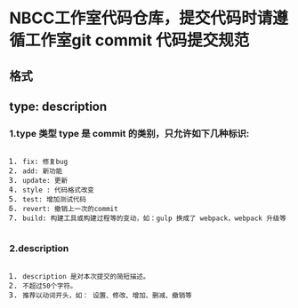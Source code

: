 <!DOCTYPE html> <html lang="zh"> <head> <meta charset="utf-8"/> <title>Markdown在线编辑器 - www.MdEditor.com</title> <link rel="shortcut icon" href="https://www.mdeditor.com/images/logos/favicon.ico" type="image/x-icon"/> </head> <body><h1 id="h1-nbcc-git-commit-"><a name="NBCC工作室代码仓库，提交代码时请遵循工作室git commit 代码提交规范" class="reference-link"></a><span class="header-link octicon octicon-link"></span>NBCC工作室代码仓库，提交代码时请遵循工作室git commit 代码提交规范</h1><h2 id="h2-u683Cu5F0F"><a name="格式" class="reference-link"></a><span class="header-link octicon octicon-link"></span>格式</h2><h2 id="h2-type-description"><a name="type: description" class="reference-link"></a><span class="header-link octicon octicon-link"></span>type: description</h2><h3 id="h3-1-type-type-commit-"><a name="1.type 类型 type 是 commit 的类别，只允许如下几种标识:" class="reference-link"></a><span class="header-link octicon octicon-link"></span>1.type 类型 type 是 commit 的类别，只允许如下几种标识:</h3><pre class="prettyprint linenums prettyprinted" style=""><ol class="linenums"><li class="L0"><code><span class="pln">fix</span><span class="pun">:</span><span class="pln"> </span><span class="pun">修复</span><span class="pln">bug</span></code></li><li class="L1"><code><span class="pln">add</span><span class="pun">:</span><span class="pln"> </span><span class="pun">新功能</span></code></li><li class="L2"><code><span class="pln">update</span><span class="pun">:</span><span class="pln"> </span><span class="pun">更新</span></code></li><li class="L3"><code><span class="pln">style </span><span class="pun">:</span><span class="pln"> </span><span class="pun">代码格式改变</span></code></li><li class="L4"><code><span class="pln">test</span><span class="pun">:</span><span class="pln"> </span><span class="pun">增加测试代码</span></code></li><li class="L5"><code><span class="pln">revert</span><span class="pun">:</span><span class="pln"> </span><span class="pun">撤销上一次的</span><span class="pln">commit</span></code></li><li class="L6"><code><span class="pln">build</span><span class="pun">:</span><span class="pln"> </span><span class="pun">构建工具或构建过程等的变动，如：</span><span class="pln">gulp </span><span class="pun">换成了</span><span class="pln"> webpack</span><span class="pun">，</span><span class="pln">webpack </span><span class="pun">升级等</span></code></li></ol></pre><h3 id="h3-2-description"><a name="2.description" class="reference-link"></a><span class="header-link octicon octicon-link"></span>2.description</h3><pre class="prettyprint linenums prettyprinted" style=""><ol class="linenums"><li class="L0"><code><span class="pln">description </span><span class="pun">是对本次提交的简短描述。</span></code></li><li class="L1"><code><span class="pun">不超过</span><span class="lit">50</span><span class="pun">个字符。</span></code></li><li class="L2"><code><span class="pun">推荐以动词开头，如：</span><span class="pln"> </span><span class="pun">设置、修改、增加、删减、撤销等</span></code></li></ol></pre></body> </html>
